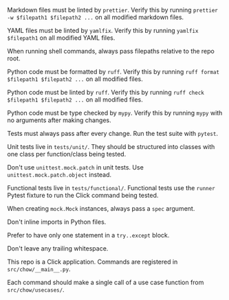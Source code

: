 <!-- Markdown linting -->

Markdown files must be linted by `prettier`. Verify this by running
`prettier -w $filepath1 $filepath2 ...` on all modified markdown files.

<!-- YAML linting -->

YAML files must be linted by `yamlfix`. Verify this by running
`yamlfix $filepath1` on all modified YAML files.

<!-- Python linting -->

When running shell commands, always pass filepaths relative to the repo root.

Python code must be formatted by `ruff`. Verify this by running
`ruff format $filepath1 $filepath2 ...` on all modified files.

Python code must be linted by `ruff`. Verify this by running
`ruff check $filepath1 $filepath2 ...` on all modified files.

Python code must be type checked by `mypy`. Verify this by running `mypy` with
no arguments after making changes.

<!-- Python testing -->

Tests must always pass after every change. Run the test suite with `pytest`.

Unit tests live in `tests/unit/`. They should be structured into classes with
one class per function/class being tested.

Don't use `unittest.mock.patch` in unit tests. Use `unittest.mock.patch.object`
instead.

Functional tests live in `tests/functional/`. Functional tests use the `runner`
Pytest fixture to run the Click command being tested.

When creating `mock.Mock` instances, always pass a `spec` argument.

<!-- General Python -->

Don't inline imports in Python files.

Prefer to have only one statement in a `try..except` block.

Don't leave any trailing whitespace.

<!-- Application structure -->

This repo is a Click application. Commands are registered in
`src/chow/__main__.py`.

Each command should make a single call of a use case function from
`src/chow/usecases/`.
